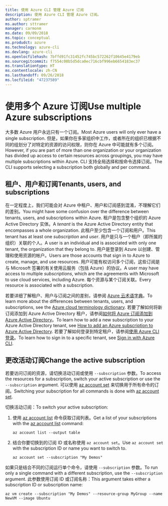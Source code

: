 ```yaml
---
title: 使用 Azure CLI 管理 Azure 订阅
description: 使用 Azure CLI 管理 Azure 订阅。
author: sptramer
ms.author: sttramer
manager: carmonm
ms.date: 09/09/2018
ms.topic: conceptual
ms.produdct: azure
ms.technology: azure-cli
ms.devlang: azure-cli
ms.openlocfilehash: 7bffd91fc31452fc745bc572262f10645e4179eb
ms.sourcegitcommit: f7554c00b5d5dca0ec716cbf996eb6654183ec37
ms.translationtype: HT
ms.contentlocale: zh-CN
ms.lasthandoff: 09/26/2018
ms.locfileid: "47237589"
---
```

# <a name="use-multiple-azure-subscriptions"></a><span data-ttu-id="d04a4-103">使用多个 Azure 订阅</span><span class="sxs-lookup"><span data-stu-id="d04a4-103">Use multiple Azure subscriptions</span></span>

<span data-ttu-id="d04a4-104">大多数 Azure 用户永远只有一个订阅。</span><span class="sxs-lookup"><span data-stu-id="d04a4-104">Most Azure users will only ever have a single subscription.</span></span> <span data-ttu-id="d04a4-105">但是，如果你在多家组织中工作，或者所在的组织已根据不同的组划分了对特定的资源的访问权限，则你在 Azure 中可能就有多个订阅。</span><span class="sxs-lookup"><span data-stu-id="d04a4-105">However, if you are part of more than one organization or your organization has divided up access to certain resources across groupings, you may have multiple subscriptions within Azure.</span></span> <span data-ttu-id="d04a4-106">CLI 支持全局选择和按命令选择订阅。</span><span class="sxs-lookup"><span data-stu-id="d04a4-106">The CLI supports selecting a subscription both globally and per command.</span></span>

## <a name="tenants-users-and-subscriptions"></a><span data-ttu-id="d04a4-107">租户、用户和订阅</span><span class="sxs-lookup"><span data-stu-id="d04a4-107">Tenants, users, and subscriptions</span></span>

<span data-ttu-id="d04a4-108">在一定程度上，我们可能会对 Azure 中租户、用户和订阅感到混淆，不理解它们的差别。</span><span class="sxs-lookup"><span data-stu-id="d04a4-108">You might have some confusion over the difference between tenants, users, and subscriptions within Azure.</span></span> <span data-ttu-id="d04a4-109">租户是包含整个组织的 Azure Active Directory 实体。</span><span class="sxs-lookup"><span data-stu-id="d04a4-109">A _tenant_ is the Azure Active Directory entity that encompasses a whole organization.</span></span> <span data-ttu-id="d04a4-110">此租户至少包含一个订阅和用户。</span><span class="sxs-lookup"><span data-stu-id="d04a4-110">This tenant has at least one _subscription_ and _user_.</span></span> <span data-ttu-id="d04a4-111">用户是只与一个租户（即所属的组织）关联的个人。</span><span class="sxs-lookup"><span data-stu-id="d04a4-111">A user is an individual and is associated with only one tenant, the organization that they belong to.</span></span> <span data-ttu-id="d04a4-112">用户是登录到 Azure 以创建、管理和使用资源的帐户。</span><span class="sxs-lookup"><span data-stu-id="d04a4-112">Users are those accounts that sign in to Azure to create, manage, and use resources.</span></span>
<span data-ttu-id="d04a4-113">用户可能有权访问多个订阅，这些订阅是与 Microsoft 签署的有关使用云服务（包括 Azure）的协议。</span><span class="sxs-lookup"><span data-stu-id="d04a4-113">A user may have access to multiple _subscriptions_, which are the agreements with Microsoft to use cloud services, including Azure.</span></span> <span data-ttu-id="d04a4-114">每个资源与某个订阅关联。</span><span class="sxs-lookup"><span data-stu-id="d04a4-114">Every resource is associated with a subscription.</span></span>

<span data-ttu-id="d04a4-115">若要详细了解租户、用户与订阅之间的差别，请参阅 [Azure 云术语字典](/azure/azure-glossary-cloud-terminology)。</span><span class="sxs-lookup"><span data-stu-id="d04a4-115">To learn more about the differences between tenants, users, and subscriptions, see the [Azure cloud terminology dictionary](/azure/azure-glossary-cloud-terminology).</span></span>  <span data-ttu-id="d04a4-116">若要了解如何将新订阅添加到 Azure Active Directory 租户，请参阅[如何将 Azure 订阅添加到 Azure Active Directory](/azure/active-directory/active-directory-how-subscriptions-associated-directory)。</span><span class="sxs-lookup"><span data-stu-id="d04a4-116">To learn how to add a new subscription to your Azure Active Directory tenant, see [How to add an Azure subscription to Azure Active Directory](/azure/active-directory/active-directory-how-subscriptions-associated-directory).</span></span>
<span data-ttu-id="d04a4-117">若要了解如何登录到特定租户，请参阅[使用 Azure CLI 登录](/cli/azure/authenticate-azure-cli)。</span><span class="sxs-lookup"><span data-stu-id="d04a4-117">To learn how to sign in to a specific tenant, see [Sign in with Azure CLI](/cli/azure/authenticate-azure-cli).</span></span>

## <a name="change-the-active-subscription"></a><span data-ttu-id="d04a4-118">更改活动订阅</span><span class="sxs-lookup"><span data-stu-id="d04a4-118">Change the active subscription</span></span> 

<span data-ttu-id="d04a4-119">若要访问订阅的资源，请切换活动订阅或使用 `--subscription` 参数。</span><span class="sxs-lookup"><span data-stu-id="d04a4-119">To access the resources for a subscription, switch your active subscription or use the `--subscription` argument.</span></span> <span data-ttu-id="d04a4-120">可以使用 [az account set](/cli/azure/account#az-account-set) 来切换用于所有命令的订阅。</span><span class="sxs-lookup"><span data-stu-id="d04a4-120">Switching your subscription for all commands is done with [az account set](/cli/azure/account#az-account-set).</span></span>

<span data-ttu-id="d04a4-121">切换活动订阅：</span><span class="sxs-lookup"><span data-stu-id="d04a4-121">To switch your active subscription:</span></span>

1. <span data-ttu-id="d04a4-122">使用 [az account list](/cli/azure/account#az-account-list) 命令获取订阅列表。</span><span class="sxs-lookup"><span data-stu-id="d04a4-122">Get a list of your subscriptions with the [az account list](/cli/azure/account#az-account-list) command:</span></span>

    ```azurecli-interactive
    az account list --output table
    ```
2. <span data-ttu-id="d04a4-123">结合你要切换到的订阅 ID 或名称使用 `az account set`。</span><span class="sxs-lookup"><span data-stu-id="d04a4-123">Use `az account set` with the subscription ID or name you want to switch to.</span></span>

    ```azurecli-interactive
    az account set --subscription "My Demos"
    ```

<span data-ttu-id="d04a4-124">如果只是结合不同的订阅运行单个命令，请使用 `--subscription` 参数。</span><span class="sxs-lookup"><span data-stu-id="d04a4-124">To run only a single command with a different subscription, use the `--subscription` argument.</span></span> <span data-ttu-id="d04a4-125">此参数使用订阅 ID 或订阅名称：</span><span class="sxs-lookup"><span data-stu-id="d04a4-125">This argument takes either a subscription ID or subscription name:</span></span>

```azurecli-interactive
az vm create --subscription "My Demos" --resource-group MyGroup --name NewVM --image Ubuntu
```
